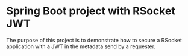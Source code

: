 # Spring Boot project with RSocket JWT

The purpose of this project is to demonstrate how to secure a RSocket application with a JWT in the metadata send by a requester.